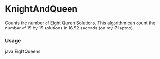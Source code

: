 # KnightAndQueen
Counts the number of Eight Queen Solutions. This algorithm can count the number of 15 by 15 solutions in 16.52 seconds (on my i7 laptop).


### Usage

java EightQueens <board width>